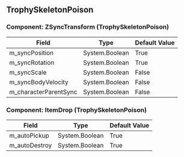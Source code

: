 ## TrophySkeletonPoison

### Component: ZSyncTransform (TrophySkeletonPoison)

|Field|Type|Default Value|
|---|---|---|
|m_syncPosition|System.Boolean|True|
|m_syncRotation|System.Boolean|True|
|m_syncScale|System.Boolean|False|
|m_syncBodyVelocity|System.Boolean|False|
|m_characterParentSync|System.Boolean|False|

### Component: ItemDrop (TrophySkeletonPoison)

|Field|Type|Default Value|
|---|---|---|
|m_autoPickup|System.Boolean|True|
|m_autoDestroy|System.Boolean|True|


